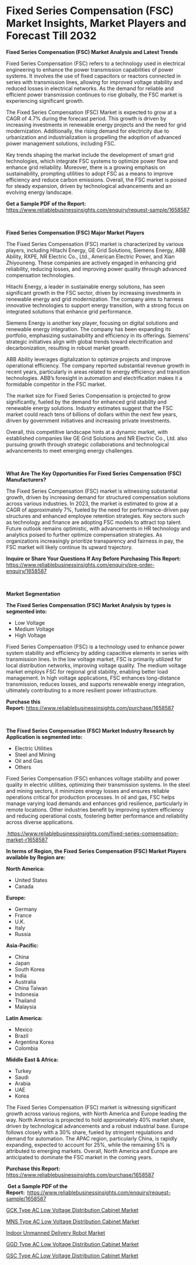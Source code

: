 <p><h1>Fixed Series Compensation (FSC) Market Insights, Market Players and Forecast Till 2032</h1></p><p><strong>Fixed Series Compensation (FSC) Market Analysis and Latest Trends</strong></p>
<p><p>Fixed Series Compensation (FSC) refers to a technology used in electrical engineering to enhance the power transmission capabilities of power systems. It involves the use of fixed capacitors or reactors connected in series with transmission lines, allowing for improved voltage stability and reduced losses in electrical networks. As the demand for reliable and efficient power transmission continues to rise globally, the FSC market is experiencing significant growth.</p><p>The Fixed Series Compensation (FSC) Market is expected to grow at a CAGR of 4.7% during the forecast period. This growth is driven by increasing investments in renewable energy projects and the need for grid modernization. Additionally, the rising demand for electricity due to urbanization and industrialization is propelling the adoption of advanced power management solutions, including FSC. </p><p>Key trends shaping the market include the development of smart grid technologies, which integrate FSC systems to optimize power flow and enhance grid reliability. Moreover, there is a growing emphasis on sustainability, prompting utilities to adopt FSC as a means to improve efficiency and reduce carbon emissions. Overall, the FSC market is poised for steady expansion, driven by technological advancements and an evolving energy landscape.</p></p>
<p><strong>Get a Sample PDF of the Report:&nbsp;</strong> <a href="https://www.reliablebusinessinsights.com/enquiry/request-sample/1658587?utm_campaign=1119&utm_medium=2&utm_source=Github&utm_content=ia&utm_term=23032025&utm_id=fixed-series-compensation-fsc">https://www.reliablebusinessinsights.com/enquiry/request-sample/1658587</a></p>
<p>&nbsp;</p>
<p><strong>Fixed Series Compensation (FSC) Major Market Players</strong></p>
<p><p>The Fixed Series Compensation (FSC) market is characterized by various players, including Hitachi Energy, GE Grid Solutions, Siemens Energy, ABB Ability, RXPE, NR Electric Co., Ltd., American Electric Power, and Xian Zhiyouneng. These companies are actively engaged in enhancing grid reliability, reducing losses, and improving power quality through advanced compensation technologies.</p><p>Hitachi Energy, a leader in sustainable energy solutions, has seen significant growth in the FSC sector, driven by increasing investments in renewable energy and grid modernization. The company aims to harness innovative technologies to support energy transition, with a strong focus on integrated solutions that enhance grid performance.</p><p>Siemens Energy is another key player, focusing on digital solutions and renewable energy integration. The company has been expanding its portfolio, emphasizing sustainability and efficiency in its offerings. Siemens' strategic initiatives align with global trends toward electrification and decarbonization, resulting in robust market growth.</p><p>ABB Ability leverages digitalization to optimize projects and improve operational efficiency. The company reported substantial revenue growth in recent years, particularly in areas related to energy efficiency and transition technologies. ABB’s foresight in automation and electrification makes it a formidable competitor in the FSC market.</p><p>The market size for Fixed Series Compensation is projected to grow significantly, fueled by the demand for enhanced grid stability and renewable energy solutions. Industry estimates suggest that the FSC market could reach tens of billions of dollars within the next few years, driven by government initiatives and increasing private investments.</p><p>Overall, this competitive landscape hints at a dynamic market, with established companies like GE Grid Solutions and NR Electric Co., Ltd. also pursuing growth through strategic collaborations and technological advancements to meet emerging energy challenges.</p></p>
<p>&nbsp;</p>
<p><strong>What Are The Key Opportunities For Fixed Series Compensation (FSC) Manufacturers?</strong></p>
<p><p>The Fixed Series Compensation (FSC) market is witnessing substantial growth, driven by increasing demand for structured compensation solutions across various industries. In 2023, the market is estimated to grow at a CAGR of approximately 7%, fueled by the need for performance-driven pay structures and enhanced employee retention strategies. Key sectors such as technology and finance are adopting FSC models to attract top talent. Future outlook remains optimistic, with advancements in HR technology and analytics poised to further optimize compensation strategies. As organizations increasingly prioritize transparency and fairness in pay, the FSC market will likely continue its upward trajectory.</p></p>
<p><strong>Inquire or Share Your Questions If Any Before Purchasing This Report:</strong> <a href="https://www.reliablebusinessinsights.com/enquiry/pre-order-enquiry/1658587?utm_campaign=1119&utm_medium=2&utm_source=Github&utm_content=ia&utm_term=23032025&utm_id=fixed-series-compensation-fsc">https://www.reliablebusinessinsights.com/enquiry/pre-order-enquiry/1658587</a></p>
<p>&nbsp;</p>
<p><strong>Market Segmentation</strong></p>
<p><strong>The Fixed Series Compensation (FSC) Market Analysis by types is segmented into:</strong></p>
<p><ul><li>Low Voltage</li><li>Medium Voltage</li><li>High Voltage</li></ul></p>
<p><p>Fixed Series Compensation (FSC) is a technology used to enhance power system stability and efficiency by adding capacitive elements in series with transmission lines. In the low voltage market, FSC is primarily utilized for local distribution networks, improving voltage quality. The medium voltage market employs FSC for regional grid stability, enabling better load management. In high voltage applications, FSC enhances long-distance transmission, reduces losses, and supports renewable energy integration, ultimately contributing to a more resilient power infrastructure.</p></p>
<p><strong>Purchase this Report:&nbsp;</strong><a href="https://www.reliablebusinessinsights.com/purchase/1658587?utm_campaign=1119&utm_medium=2&utm_source=Github&utm_content=ia&utm_term=23032025&utm_id=fixed-series-compensation-fsc">https://www.reliablebusinessinsights.com/purchase/1658587</a></p>
<p>&nbsp;</p>
<p><strong>The Fixed Series Compensation (FSC) Market Industry Research by Application is segmented into:</strong></p>
<p><ul><li>Electric Utilities</li><li>Steel and Mining</li><li>Oil and Gas</li><li>Others</li></ul></p>
<p><p>Fixed Series Compensation (FSC) enhances voltage stability and power quality in electric utilities, optimizing their transmission systems. In the steel and mining sectors, it minimizes energy losses and ensures reliable operations critical for production processes. In oil and gas, FSC helps manage varying load demands and enhances grid resilience, particularly in remote locations. Other industries benefit by improving system efficiency and reducing operational costs, fostering better performance and reliability across diverse applications.</p></p>
<p><a href="https://www.reliablebusinessinsights.com/fixed-series-compensation-market-r1658587?utm_campaign=1119&utm_medium=2&utm_source=Github&utm_content=ia&utm_term=23032025&utm_id=fixed-series-compensation-fsc">&nbsp;https://www.reliablebusinessinsights.com/fixed-series-compensation-market-r1658587</a></p>
<p><strong>In terms of Region, the Fixed Series Compensation (FSC) Market Players available by Region are:</strong></p>
<p>
    <p> <strong> North America: </strong>
        <ul>
            <li>United States</li>
            <li>Canada</li>
        </ul>
        </p> 
    <p> <strong> Europe: </strong>
        <ul>
            <li>Germany</li>
            <li>France</li>
            <li>U.K.</li>
            <li>Italy</li>
            <li>Russia</li>
        </ul>
        </p> 
    <p> <strong> Asia-Pacific: </strong>
        <ul>
            <li>China</li>
            <li>Japan</li>
            <li>South Korea</li>
            <li>India</li>
            <li>Australia</li>
            <li>China Taiwan</li>
            <li>Indonesia</li>
            <li>Thailand</li>
            <li>Malaysia</li>
        </ul>
        </p> 
    <p> <strong> Latin America: </strong>
        <ul>
            <li>Mexico</li>
            <li>Brazil</li>
            <li>Argentina Korea</li>
            <li>Colombia</li>
        </ul>
        </p> 
    <p> <strong> Middle East & Africa: </strong>
        <ul>
            <li>Turkey</li>
            <li>Saudi</li>
            <li>Arabia</li>
            <li>UAE</li>
            <li>Korea</li>
        </ul>
    </p>
    </p>
<p><p>The Fixed Series Compensation (FSC) market is witnessing significant growth across various regions, with North America and Europe leading the way. North America is projected to hold approximately 40% market share, driven by technological advancements and a robust industrial base. Europe follows closely with a 30% share, fueled by stringent regulations and demand for automation. The APAC region, particularly China, is rapidly expanding, expected to account for 25%, while the remaining 5% is attributed to emerging markets. Overall, North America and Europe are anticipated to dominate the FSC market in the coming years.</p></p>
<p><strong>Purchase this Report: </strong><a href="https://www.reliablebusinessinsights.com/purchase/1658587?utm_campaign=1119&utm_medium=2&utm_source=Github&utm_content=ia&utm_term=23032025&utm_id=fixed-series-compensation-fsc">https://www.reliablebusinessinsights.com/purchase/1658587</a></p>
<p>&nbsp;<strong>Get a Sample PDF of the Report:&nbsp;&nbsp;</strong><a href="https://www.reliablebusinessinsights.com/enquiry/request-sample/1658587?utm_campaign=1119&utm_medium=2&utm_source=Github&utm_content=ia&utm_term=23032025&utm_id=fixed-series-compensation-fsc">https://www.reliablebusinessinsights.com/enquiry/request-sample/1658587</a></p>
<p><strong></strong></p>
<p><p><a href="https://github.com/filinjaic7/Market-Research-Report-List-1/blob/main/gck-type-ac-low-voltage-distribution-cabinet-market.md?utm_campaign=1119&utm_medium=2&utm_source=Github&utm_content=ia&utm_term=23032025&utm_id=fixed-series-compensation-fsc">GCK Type AC Low Voltage Distribution Cabinet Market</a></p><p><a href="https://github.com/tahjaylestro/Market-Research-Report-List-1/blob/main/mns-type-ac-low-voltage-distribution-cabinet-market.md?utm_campaign=1119&utm_medium=2&utm_source=Github&utm_content=ia&utm_term=23032025&utm_id=fixed-series-compensation-fsc">MNS Type AC Low Voltage Distribution Cabinet Market</a></p><p><a href="https://github.com/billejuman43/Market-Research-Report-List-1/blob/main/indoor-unmanned-delivery-robot-market.md?utm_campaign=1119&utm_medium=2&utm_source=Github&utm_content=ia&utm_term=23032025&utm_id=fixed-series-compensation-fsc">Indoor Unmanned Delivery Robot Market</a></p><p><a href="https://github.com/reeseberro3j/Market-Research-Report-List-1/blob/main/ggd-type-ac-low-voltage-distribution-cabinet-market.md?utm_campaign=1119&utm_medium=2&utm_source=Github&utm_content=ia&utm_term=23032025&utm_id=fixed-series-compensation-fsc">GGD Type AC Low Voltage Distribution Cabinet Market</a></p><p><a href="https://github.com/rocicbenton/Market-Research-Report-List-1/blob/main/gsc-type-ac-low-voltage-distribution-cabinet-market.md?utm_campaign=1119&utm_medium=2&utm_source=Github&utm_content=ia&utm_term=23032025&utm_id=fixed-series-compensation-fsc">GSC Type AC Low Voltage Distribution Cabinet Market</a></p></p>